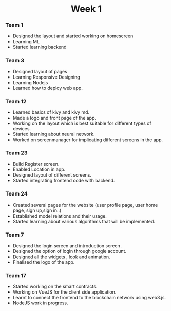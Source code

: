 <h1 align="center">Week 1</h1>

### Team 1
- Designed the layout and started working on homescreen
- Learning ML
- Started learning backend

### Team 3
- Designed layout of pages
- Learning Responsive Designing
- Learning Nodejs
- Learned  how to deploy web app.

### Team 12
- Learned basics of kivy and kivy md.
- Made a logo and front page of the app.
- Working on the layout which is best suitable for different types of devices.
- Started learning about neural network.
- Worked on screenmanager for implicating different screens in the app.

### Team 23
- Build Register screen.
- Enabled Location in app.
- Designed layout of different screens.
- Started integrating frontend code with backend.

### Team 24
- Created several pages for the website (user profile page, user home page, sign up,sign in..)
- Established model relations and their usage.
- Started learning about various algorithms that will be implemented.

### Team 7
- Designed the login screen and introduction screen .
- Designed the option of login through google account.
- Designed all the widgets , look and animation.
- Finalised the logo of the app.

### Team 17
- Started working on the smart contracts.
- Working on VueJS for the client side application.
- Learnt to connect the frontend to the blockchain network using web3.js.
- NodeJS work in progress.
